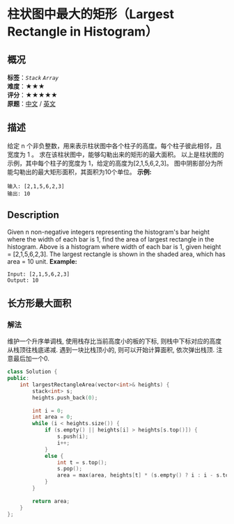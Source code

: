 # 柱状图中最大的矩形（Largest Rectangle in Histogram）
## 概况
**标签**：*`Stack`*  *`Array`*<br>
**难度**：★★★<br>
**评分**：★★★★★<br>
**原题**：[中文](https://leetcode-cn.com/problems/largest-rectangle-in-histogram) / [英文](https://leetcode.com/problems/largest-rectangle-in-histogram)
## 描述
给定 n 个非负整数，用来表示柱状图中各个柱子的高度。每个柱子彼此相邻，且宽度为 1 。
求在该柱状图中，能够勾勒出来的矩形的最大面积。
以上是柱状图的示例，其中每个柱子的宽度为 1，给定的高度为[2,1,5,6,2,3]。
图中阴影部分为所能勾勒出的最大矩形面积，其面积为10个单位。
**示例:**
```
输入: [2,1,5,6,2,3]
输出: 10
```
## Description
Given n non-negative integers representing the histogram&#39;s bar height where the width of each bar is 1, find the area of largest rectangle in the histogram.
Above is a histogram where width of each bar is 1, given height = [2,1,5,6,2,3].
The largest rectangle is shown in the shaded area, which has area = 10 unit.
**Example:**
```
Input: [2,1,5,6,2,3]
Output: 10
```
## 长方形最大面积
### 解法
维护一个升序单调栈, 使用栈存比当前高度小的板的下标, 则栈中下标对应的高度从栈顶往栈底递减. 遇到一块比栈顶小的, 则可以开始计算面积, 依次弹出栈顶. 注意最后加一个0.
```c++
class Solution {
public:
    int largestRectangleArea(vector<int>& heights) {
        stack<int> s;
        heights.push_back(0);
        
        int i = 0;
        int area = 0;
        while (i < heights.size()) {
            if (s.empty() || heights[i] > heights[s.top()]) {
                s.push(i);
                i++;
            }
            else {
                int t = s.top();
                s.pop();
                area = max(area, heights[t] * (s.empty() ? i : i - s.top() - 1));
            }
        }
        
        return area;
    }
};
```
